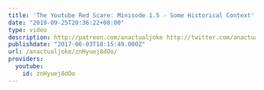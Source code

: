```yaml
---
title: 'The Youtube Red Scare: Minisode 1.5 - Some Historical Context'
date: "2019-09-25T20:36:22+08:00"
type: video
description: http://patreon.com/anactualjoke http://twitter.com/anactualjoke
publishdate: "2017-06-03T18:15:49.000Z"
url: /anactualjoke/znHyuej8dOo/
providers:
  youtube:
    id: znHyuej8dOo
---
```


